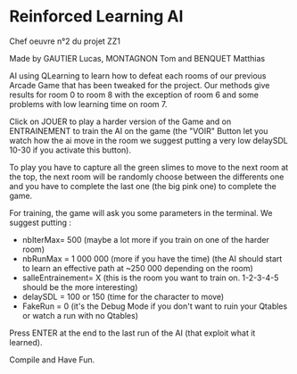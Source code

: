# Reinforced Learning AI

Chef oeuvre n°2 du projet ZZ1

Made by GAUTIER Lucas, MONTAGNON Tom and BENQUET Matthias

AI using QLearning to learn how to defeat each rooms of our previous Arcade Game that has been tweaked for the project.
Our methods give results for room 0 to room 8 with the exception of room 6 and some problems with low learning time on room 7.

Click on JOUER to play a harder version of the Game and on ENTRAINEMENT to train the AI on the game (the "VOIR" Button let you watch how the ai move in the room we suggest putting a very low delaySDL 10-30 if you activate this button).

To play you have to capture all the green slimes to move to the next room at the top, the next room will be randomly choose between the differents one and you have to complete the last one (the big pink one) to complete the game.


For training, the game will ask you some parameters in the terminal. We suggest putting :
- nbIterMax= 500  (maybe a lot more if you train on one of the harder room)
- nbRunMax = 1 000 000 (more if you have the time) (the AI should start to learn an effective path at ~250 000 depending on the room)
- salleEntrainement= X (this is the room you want to train on. 1-2-3-4-5 should be the more interesting)
- delaySDL = 100 or 150 (time for the character to move)
- FakeRun = 0 (it's the Debug Mode if you don't want to ruin your Qtables or watch a run with no Qtables)

Press ENTER at the end to the last run of the AI (that exploit what it learned).

Compile and Have Fun.
